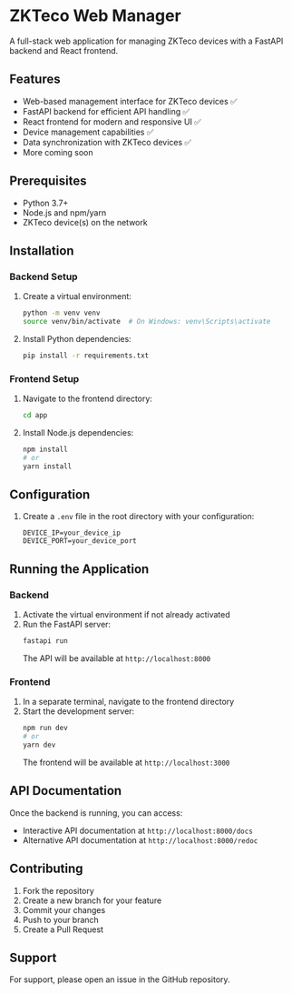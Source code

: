 # ZKTeco Web Manager

A full-stack web application for managing ZKTeco devices with a FastAPI backend and React frontend.

## Features

- Web-based management interface for ZKTeco devices :white_check_mark:
- FastAPI backend for efficient API handling :white_check_mark:
- React frontend for modern and responsive UI :white_check_mark:
- Device management capabilities :white_check_mark:
- Data synchronization with ZKTeco devices :white_check_mark:
- More coming soon

## Prerequisites

- Python 3.7+
- Node.js and npm/yarn
- ZKTeco device(s) on the network

## Installation

### Backend Setup

1. Create a virtual environment:

   ```bash
   python -m venv venv
   source venv/bin/activate  # On Windows: venv\Scripts\activate
   ```

2. Install Python dependencies:
   ```bash
   pip install -r requirements.txt
   ```

### Frontend Setup

1. Navigate to the frontend directory:

   ```bash
   cd app
   ```

2. Install Node.js dependencies:
   ```bash
   npm install
   # or
   yarn install
   ```

## Configuration

1. Create a `.env` file in the root directory with your configuration:
   ```
   DEVICE_IP=your_device_ip
   DEVICE_PORT=your_device_port
   ```

## Running the Application

### Backend

1. Activate the virtual environment if not already activated
2. Run the FastAPI server:
   ```bash
   fastapi run
   ```
   The API will be available at `http://localhost:8000`

### Frontend

1. In a separate terminal, navigate to the frontend directory
2. Start the development server:
   ```bash
   npm run dev
   # or
   yarn dev
   ```
   The frontend will be available at `http://localhost:3000`

## API Documentation

Once the backend is running, you can access:

- Interactive API documentation at `http://localhost:8000/docs`
- Alternative API documentation at `http://localhost:8000/redoc`

## Contributing

1. Fork the repository
2. Create a new branch for your feature
3. Commit your changes
4. Push to your branch
5. Create a Pull Request

## Support

For support, please open an issue in the GitHub repository.
